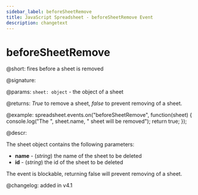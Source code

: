 ```yaml
---
sidebar_label: beforeSheetRemove
title: JavaScript Spreadsheet - beforeSheetRemove Event
description: changetext
---
```


# beforeSheetRemove

@short: fires before a sheet is removed

@signature:

@params:
`sheet: object` - the object of a sheet

@returns:
*True* to remove a sheet, *false* to prevent removing of a sheet.

@example:
spreadsheet.events.on("beforeSheetRemove", function(sheet) {
    console.log("The ", sheet.name, " sheet will be removed");
    return true;
});

@descr:

The sheet object contains the following parameters:

- **name** - (*string*) the name of the sheet to be deleted
- **id** - (*string*) the id of the sheet to be deleted

The event is blockable, returning false will prevent removing of a sheet.

@changelog: added in v4.1
